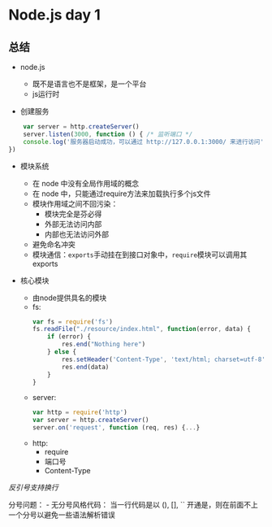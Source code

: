 # Node.js day 1

## 总结

- node.js 
    - 既不是语言也不是框架，是一个平台
    - js运行时

- 创建服务
``` js
    var server = http.createServer()
    server.listen(3000, function () { /* 监听端口 */
    console.log('服务器启动成功，可以通过 http://127.0.0.1:3000/ 来进行访问')
})
```

- 模块系统
    - 在 node 中没有全局作用域的概念
    - 在 node 中，只能通过require方法来加载执行多个js文件
    - 模块作用域之间不回污染：
        - 模块完全是芬必得
        - 外部无法访问内部
        - 内部也无法访问外部
    - 避免命名冲突
    - 模块通信：`exports`手动挂在到接口对象中，`require`模块可以调用其exports

- 核心模块
    - 由node提供具名的模块
    - fs:
        ```js
        var fs = require('fs')
        fs.readFile("./resource/index.html", function(error, data) {
            if (error) {
                res.end("Nothing here")
            } else {
                res.setHeader('Content-Type', 'text/html; charset=utf-8')
                res.end(data)
            }
        }
        ```
    - server:
        ```js
        var http = require('http')
        var server = http.createServer()
        server.on('request', function (req, res) {...}
        ```
    - http:
        - require
        - 端口号
        - Content-Type

*反引号支持换行*

分号问题：
    - 无分号风格代码：
        当一行代码是以 (), [], `` 开通是，则在前面不上一个分号以避免一些语法解析错误
        